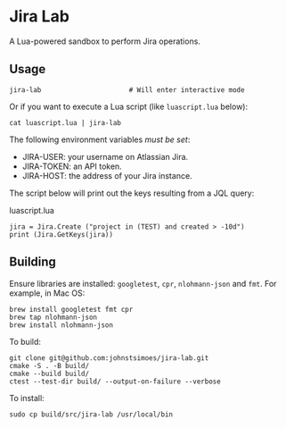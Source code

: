 # Jira Lab

A Lua-powered sandbox to perform Jira operations.

## Usage

```
jira-lab                      # Will enter interactive mode
```
Or if you want to execute a Lua script (like `luascript.lua` below):

```
cat luascript.lua | jira-lab
```

The following environment variables *must be set*:

* JIRA-USER: your username on Atlassian Jira.
* JIRA-TOKEN: an API token.
* JIRA-HOST: the address of your Jira instance.

The script below will print out the keys resulting from a JQL query:

luascript.lua
```
jira = Jira.Create ("project in (TEST) and created > -10d")
print (Jira.GetKeys(jira))
```

## Building

Ensure libraries are installed: `googletest`, `cpr`, `nlohmann-json` and `fmt`. For example, in Mac OS:

```
brew install googletest fmt cpr
brew tap nlohmann-json
brew install nlohmann-json
```

To build:

```
git clone git@github.com:johnstsimoes/jira-lab.git
cmake -S . -B build/
cmake --build build/
ctest --test-dir build/ --output-on-failure --verbose
```

To install:

```
sudo cp build/src/jira-lab /usr/local/bin
```
